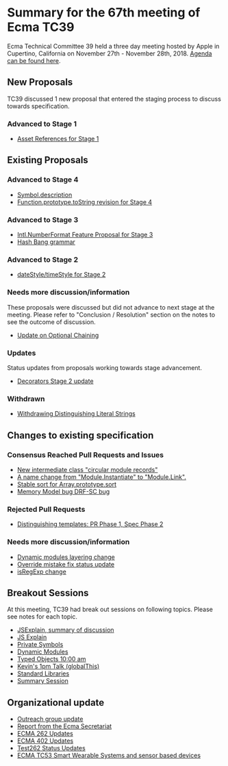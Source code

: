 # Summary for the 67th meeting of Ecma TC39

Ecma Technical Committee 39 held a three day meeting hosted by Apple in Cupertino, California on November 27th - November 28th, 2018. [Agenda can be found here](https://github.com/tc39/agendas/blob/master/2018/11.md).

## New Proposals
TC39 discussed 1 new proposal that entered the staging process to discuss towards specification.  

### Advanced to Stage 1 
- [Asset References for Stage 1](nov-8.md#asset-references-for-stage-1)

## Existing Proposals

### Advanced to Stage 4
- [Symbol.description](nov-7.md#symboldescription-for-stage-4)
- [Function.prototype.toString revision for Stage 4](nov-7.md#functionprototypetostring-revision-for-stage-4)

### Advanced to Stage 3
- [Intl.NumberFormat Feature Proposal for Stage 3](nov-7.md#intlnumberformat-feature-proposal-for-stage-3)
- [Hash Bang grammar](nov-8.md#hash-bang-grammar)

### Advanced to Stage 2
- [dateStyle/timeStyle for Stage 2](nov-8.md#datestyletimestyle-for-stage-2)

### Needs more discussion/information
These proposals were discussed but did not advance to next stage at the meeting. Please refer to "Conclusion / Resolution" section on the notes to see the outcome of discussion.
- [Update on Optional Chaining](nov-8.md#update-on-optional-chaining)

### Updates
Status updates from proposals working towards stage advancement.
- [Decorators Stage 2 update](nov-8.md#decorators-stage-2-update)

### Withdrawn
- [Withdrawing Distinguishing Literal Strings](nov-8.md#withdrawing-distinguishing-literal-strings)

## Changes to existing specification

### Consensus Reached Pull Requests and Issues
- [New intermediate class "circular module records"](nov-7.md#new-intermediate-class-circular-module-records)
- [A name change from "Module.Instantiate" to "Module.Link".](nov-7.md#a-name-change-from-moduleinstantiate-to-modulelink)
- [Stable sort for Array.prototype.sort](nov-7.md#stable-sort-for-arrayprototypesort)
- [Memory Model bug DRF-SC bug](nov-8.md#memory-model-bug-drf-sc-bug)

### Rejected Pull Requests
- [Distinguishing templates: PR Phase 1, Spec Phase 2](nov-8.md#distinguishing-templates-pr-phase-1-spec-phase-2)

### Needs more discussion/information
- [Dynamic modules layering change](nov-7.md#dynamic-modules-layering-change)
- [Override mistake fix status update](nov-7.md#override-mistake-fix-status-update)
- [isRegExp change](nov-8.md#isregexp-change)

## Breakout Sessions
At this meeting, TC39 had break out sessions on following topics. Please see notes for each topic.
- [JSExplain, summary of discussion](nov-9.md#jsexplain-10am-breakout-session-summary-of-discussion-as)
- [JS Explain](nov-9.md#js-explain--as)
- [Private Symbols](nov-9.md#private-symbols-10am-breakout)
- [Dynamic Modules](nov-9.md#dynamic-modules-11am-breakout-session)
- [Typed Objects 10:00 am](nov-9.md#typed-objects-1000-am)
- [Kevin's 1pm Talk (globalThis)](nov-9.md#kevins-1pm-talk)
- [Standard Libraries](nov-9.md#standard-libraries-1pm-breakout)
- [Summary Session](nov-9.md#summary-session-330pm)

## Organizational update
- [Outreach group update](nov-7.md#outreach-group-update)
- [Report from the Ecma Secretariat](nov-27.md#6-report-from-the-ecma-secretariat)
- [ECMA 262 Updates](nov-7.md#ecma-262)
- [ECMA 402 Updates](nov-27.md#7i-ecma-402-status-updates)
- [Test262 Status Updates](nov-7.md#test262-status-update)
- [ECMA TC53 Smart Wearable Systems and sensor based devices](nov-7.md#ecma-tc53)

